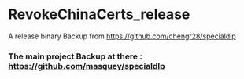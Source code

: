 # RevokeChinaCerts_release
A release binary Backup from https://github.com/chengr28/specialdlp

### The main project Backup at there : https://github.com/masquey/specialdlp
